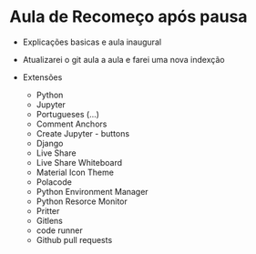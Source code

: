 # Aula de Recomeço após pausa
* Explicações basicas e aula inaugural
* Atualizarei o git aula a aula e farei uma nova indexção

* Extensões
  - Python
  - Jupyter
  - Portugueses (...)
  - Comment Anchors
  - Create Jupyter - buttons
  - Django
  - Live Share
  - Live Share Whiteboard
  - Material Icon Theme
  - Polacode
  - Python Environment Manager
  - Python Resorce Monitor
  - Pritter
  - Gitlens
  - code runner
  - Github pull requests
  
